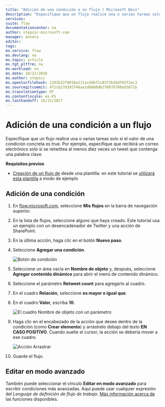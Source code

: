 ```yaml
---
title: "Adición de una condición a un flujo | Microsoft Docs"
description: "Especifique que un flujo realice una o varias tareas solo si el valor de una condición concreta es true."
services: 
suite: flow
documentationcenter: na
author: stepsic-microsoft-com
manager: anneta
editor: 
tags: 
ms.service: flow
ms.devlang: na
ms.topic: article
ms.tgt_pltfrm: na
ms.workload: na
ms.date: 10/22/2016
ms.author: stepsic
ms.openlocfilehash: 1291b32f001be211acddbf1c83f3b1bdf03f2ac3
ms.sourcegitcommit: 4f2cb27d392f46aa1d8680d6278876780ed3871b
ms.translationtype: HT
ms.contentlocale: es-ES
ms.lasthandoff: 10/15/2017
---
```

# <a name="add-a-condition-to-a-flow"></a>Adición de una condición a un flujo
Especifique que un flujo realice una o varias tareas solo si el valor de una condición concreta es true. Por ejemplo, especifique que recibirá un correo electrónico solo si se retwittea al menos diez veces un tweet que contenga una palabra clave.

**Requisitos previos**

* [Creación de un flujo de](get-started-logic-template.md) desde una plantilla: en este tutorial se [utilizará esta plantilla](https://flow.microsoft.com/galleries/public/templates/e78571e5c70e4806a18eeacba5a897c8/) a modo de ejemplo

## <a name="add-a-condition"></a>Adición de una condición
1. En [flow.microsoft.com](https://flow.microsoft.com), seleccione **Mis flujos** en la barra de navegación superior.
2. En la lista de flujos, seleccione alguno que haya creado. Este tutorial usa un ejemplo con un desencadenador de Twitter y una acción de SharePoint.
3. En la última acción, haga clic en el botón **Nuevo paso**.
4. Seleccione **Agregar una condición**.
   
    ![Botón de condición](./media/add-a-condition/add-condition.png)
5. Seleccione un área vacía en **Nombre de objeto** y, después, seleccione **Agregar contenido dinámico** para abrir el menú de contenido dinámico.
6. Seleccione el parámetro **Retweet count** para agregarlo al cuadro.
7. En el cuadro **Relación**, seleccione **es mayor o igual que**.
8. En el cuadro **Valor**, escriba **10**.
   
    ![El cuadro Nombre de objeto con un parámetro](./media/add-a-condition/specify-condition.png)
9. Haga clic en el encabezado de la acción que desee dentro de la condición (como **Crear elemento**) y arrástrelo debajo del texto **EN CASO POSITIVO**. Cuando suelte el cursor, la acción se debería mover a ese cuadro.
   
    ![Acción Arrastrar](./media/add-a-condition/drag-action.png)
10. Guarde el flujo.

## <a name="edit-in-advanced-mode"></a>Editar en modo avanzado
También puede seleccionar el vínculo **Editar en modo avanzado** para escribir condiciones más avanzadas. Aquí puede usar cualquier expresión del *Lenguaje de definición de flujo de trabajo*. [Más información acerca de](https://msdn.microsoft.com/library/azure/mt643789.aspx) las funciones disponibles.

